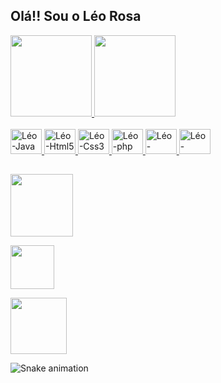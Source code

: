 ## Olá!! Sou o Léo Rosa

<div>
  <a href="https://github.com/leorosa123">
  <img height="130em" src="https://github-readme-stats.vercel.app/api?username=leorosa123&show_icons=true&theme=codeSTACKr&include_all_commits=true&count_private=true"/>
  <img height="130em" src="https://github-readme-stats.vercel.app/api/top-langs/?username=leorosa123&layout=compact&langs_count=7&theme=codeSTACKr"/>
</div>

<div style="display: inline_block"><br>
    <img alt="Léo-Java" height="40" width="50" src="https://cdn.jsdelivr.net/gh/devicons/devicon/icons/java/java-original.svg"/>
    <img alt="Léo-Html5" height="40" width="50" src="https://cdn.jsdelivr.net/gh/devicons/devicon/icons/html5/html5-plain-wordmark.svg"/>
    <img alt="Léo-Css3" height="40" width="50" src="https://cdn.jsdelivr.net/gh/devicons/devicon/icons/css3/css3-plain-wordmark.svg"/>
    <img alt="Léo-php" height="40" width="50" src="https://cdn.jsdelivr.net/gh/devicons/devicon/icons/php/php-plain.svg"/>
    <img alt="Léo-Python" height="40" width="50" src="https://cdn.jsdelivr.net/gh/devicons/devicon/icons/python/python-original-wordmark.svg"/>
    <img alt="Léo-Mysql" height="40" width="50" src="https://cdn.jsdelivr.net/gh/devicons/devicon/icons/mysql/mysql-original-wordmark.svg"/>
</div>

##

<div>
 <a href="https://www.instagram.com/leo_rosaz/" target="_blank"><img src="https://img.shields.io/badge/-Instagram-%23E4405F?style=for-the-badge&logo=instagram&logoColor=white" target="_blank" width="100px"></a>

 <a href = "mailto:leocamargorosa12@gmail.com"><img src="https://img.shields.io/badge/-Gmail-%23333?style=for-the-badge&logo=gmail&logoColor=white" width="70px" target="_blank"></a>

 <a href="https://www.linkedin.com/in/l%C3%A9o-rosa-220367234/" target="_blank"><img src="https://img.shields.io/badge/-LinkedIn-%230077B5?style=for-the-badge&logo=linkedin&logoColor=white" width="90" target="_blank"></a> 
  
   ![Snake animation](https://github.com/leorosa123/leorosa123/blob/output/github-contribution-grid-snake.svg)

</div>
